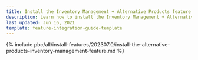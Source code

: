 ```yaml
---
title: Install the Inventory Management + Alternative Products feature
description: Learn how to install the Inventory Management + Alternative Products feature
last_updated: Jun 16, 2021
template: feature-integration-guide-template
---
```


{% include pbc/all/install-features/202307.0/install-the-alternative-products-inventory-management-feature.md %} <!-- To edit, see /_includes/pbc/all/install-features/202307.0/install-the-alternative-products-inventory-management-feature.md -->
